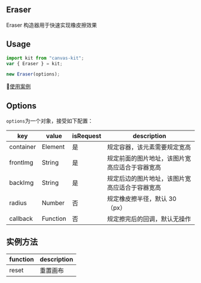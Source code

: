 ## Eraser

Eraser 构造器用于快速实现橡皮擦效果

## Usage

```js
import kit from "canvas-kit";
var { Eraser } = kit;

new Eraser(options);
```

[使用案例](./index.js)

## Options

`options`为一个对象，接受如下配置：

| key       | value    | isRequest | description                                    |
| --------- | -------- | --------- | ---------------------------------------------- |
| container | Element  | 是        | 规定容器，该元素需要规定宽高                   |
| frontImg  | String   | 是        | 规定前面的图片地址，该图片宽高应适合于容器宽高 |
| backImg   | String   | 是        | 规定后边的图片地址，该图片宽高应适合于容器宽高 |
| radius    | Number   | 否        | 规定橡皮擦半径，默认 30（px）                  |
| callback  | Function | 否        | 规定擦完后的回调，默认无操作                   |

## 实例方法

| function | description |
| -------- | ----------- |
| reset    | 重置画布    |
